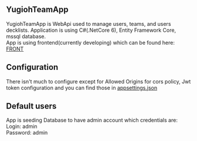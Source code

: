 ## YugiohTeamApp
YugiohTeamApp is WebApi used to manage users, teams, and users decklists. Application is using C#(.NetCore 6), Entity Framework Core, mssql database. </br>
App is using frontend(currently developing) which can be found here: <a href="https://github.com/wKur3k/YugiohTeamAppFrontend" target="_blank">FRONT</a>
## Configuration
There isn't much to configure except for Allowed Origins for cors policy, Jwt token configuration and you can find those in <a href="https://github.com/wKur3k/YuGiOhTeamApp/blob/master/YuGiOhTeamApp/appsettings.json" target="_blank">appsettings.json</a>
## Default users
App is seeding Database to have admin account which credentials are: </br>
Login: admin </br>
Password: admin

